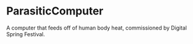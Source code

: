 # ParasiticComputer

A computer that feeds off of human body heat, commissioned by Digital Spring Festival.

